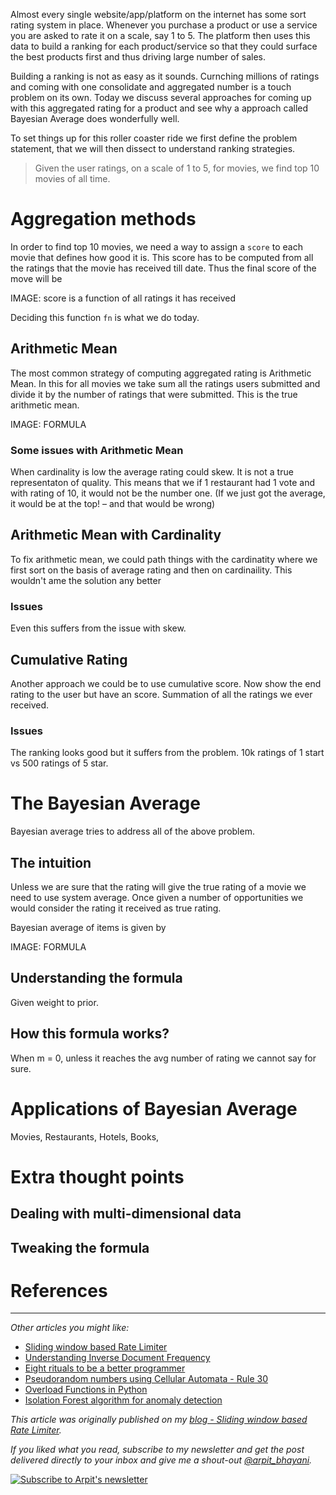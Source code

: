Almost every single website/app/platform on the internet has some sort rating system in place. Whenever you purchase a product or use a service you are asked to rate it on a scale, say 1 to 5. The platform then uses this data to build a ranking for each product/service so that they could surface the best products first and thus driving large number of sales.

Building a ranking is not as easy as it sounds. Curnching millions of ratings and coming with one consolidate and aggregated number is a touch problem on its own. Today we discuss several approaches for coming up with this aggregated rating for a product and see why a approach called Bayesian Average does wonderfully well.

To set things up for this roller coaster ride we first define the problem statement, that we will then dissect to understand ranking strategies.

> Given the user ratings, on a scale of 1 to 5, for movies, we find top 10 movies of all time.

# Aggregation methods
In order to find top 10 movies, we need a way to assign a `score` to each movie that defines how good it is. This score has to be computed from all the ratings that the movie has received till date. Thus the final score of the move will be

IMAGE: score is a function of all ratings it has received

Deciding this function `fn` is what we do today.

## Arithmetic Mean
The most common strategy of computing aggregated rating is Arithmetic Mean. In this for all movies we take sum all the ratings users submitted and divide it by the number of ratings that were submitted. This is the true arithmetic mean.

IMAGE: FORMULA

### Some issues with Arithmetic Mean

When cardinality is low the average rating could skew. It is not a true representaton of quality.
This means that we if 1 restaurant had 1 vote and with rating of 10, it would not be the number one. (If we just got the average, it would be at the top! – and that would be wrong)

## Arithmetic Mean with Cardinality

To fix arithmetic mean, we could path things with the cardinatity where we first sort on the basis of average rating and then on cardinaility. This wouldn't ame the solution any better

### Issues
Even this suffers from the issue with skew.

## Cumulative Rating

Another approach we could be to use cumulative score. Now show the end rating to the user but have an score. Summation of all the ratings we ever received.

### Issues
The ranking looks good but it suffers from the problem. 10k ratings of 1 start vs 500 ratings of 5 star.

# The Bayesian Average
Bayesian average tries to address all of the above problem.

## The intuition
Unless we are sure that the rating will give the true rating of a movie we need to use system average. Once given a number of opportunities we would consider the rating it received as true rating.

Bayesian average of items is given by

IMAGE: FORMULA

## Understanding the formula

Given weight to prior.

## How this formula works?

When m = 0, unless it reaches the avg number of rating we cannot say for sure.

# Applications of Bayesian Average
Movies, Restaurants, Hotels, Books, 

# Extra thought points

## Dealing with multi-dimensional data

## Tweaking the formula

# References

---

_Other articles you might like:_
 - [Sliding window based Rate Limiter](https://arpitbhayani.me/blogs/sliding-window-ratelimiter)
 - [Understanding Inverse Document Frequency](https://arpitbhayani.me/blogs/idf)
 - [Eight rituals to be a better programmer](https://arpitbhayani.me/blogs/better-programmer)
 - [Pseudorandom numbers using Cellular Automata - Rule 30](https://arpitbhayani.me/blogs/rule-30)
 - [Overload Functions in Python](https://arpitbhayani.me/blogs/function-overloading)
 - [Isolation Forest algorithm for anomaly detection](https://arpitbhayani.me/blogs/isolation-forest)

_This article was originally published on my [blog - Sliding window based Rate Limiter](https://arpitbhayani.me/blogs/sliding-window-ratelimiter)._

_If you liked what you read, subscribe to my newsletter and get the post delivered directly to your inbox and give me a shout-out [@arpit_bhayani](https://twitter.com/arpit_bhayani)._

[![Subscribe to Arpit's newsletter](https://user-images.githubusercontent.com/4745789/74005152-fc4fc200-499d-11ea-9df7-9f6733a06aa8.png)](https://arpit.substack.com)
